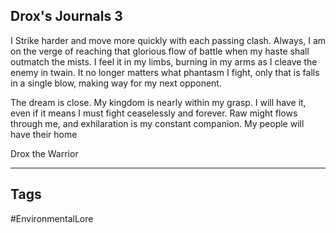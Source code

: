 ## Drox's Journals 3
I Strike harder and move more quickly with each passing clash. Always, I am on the verge of reaching that glorious flow of battle when my haste shall outmatch the mists. I feel it in my limbs, burning in my arms as I cleave the enemy in twain. It no longer matters what phantasm I fight, only that is falls in a single blow, making way for my next opponent.

The dream is close. My kingdom is nearly within my grasp. I will have it, even if it means I must fight ceaselessly and forever. Raw might flows through me, and exhilaration is my constant companion. My people will have their home

Drox the Warrior

---
## Tags
#EnvironmentalLore 